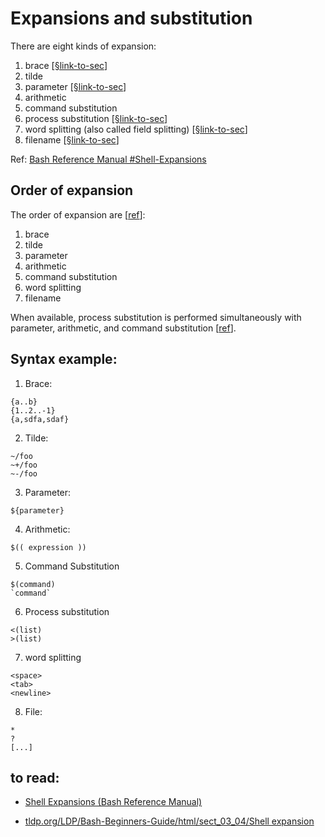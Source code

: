 # Expansions and substitution

There are eight kinds of expansion:  

1. brace  [[§link-to-sec](./brace-expansion/README.md)]
2. tilde
3. parameter  [[§link-to-sec](./parameter-n-variable-expansion/README.md)]
4. arithmetic
5. command substitution 
6. process substitution [[§link-to-sec](./process-substitution/README.md)]
7. word splitting (also called field splitting) [[§link-to-sec](./word-splitting/README.md)]
8. filename [[§link-to-sec](./filename-expansion/README.md)]

Ref: [Bash Reference Manual #Shell-Expansions](https://www.gnu.org/software/bash/manual/html_node/Shell-Expansions.html) 



## Order of expansion

The order of expansion are [[ref](https://www.gnu.org/software/bash/manual/html_node/Shell-Expansions.html)]:

1. brace
2. tilde
3. parameter
4. arithmetic
5. command substitution 
6. word splitting 
7. filename 

When available, process substitution is performed simultaneously with parameter, arithmetic, and  command substitution [[ref](https://www.gnu.org/software/bash/manual/html_node/Process-Substitution.html)].



## Syntax example:

1. Brace: 

```
{a..b}
{1..2..-1}
{a,sdfa,sdaf}
```

2. Tilde:

```
~/foo
~+/foo
~-/foo
```

3. Parameter:

```
${parameter}
```

4. Arithmetic:

```
$(( expression ))
```

5. Command Substitution

```
$(command)
`command`
```

6. Process substitution

```
<(list)
>(list)   
```

7. word splitting

```
<space>
<tab>
<newline>
```

8. File:

```
*
?
[...]
```

## to read: 

- [Shell Expansions (Bash Reference Manual)](https://www.gnu.org/software/bash/manual/html_node/Shell-Expansions.html)

-  [tldp.org/LDP/Bash-Beginners-Guide/html/sect_03_04/Shell expansion](https://tldp.org/LDP/Bash-Beginners-Guide/html/sect_03_04.html) 